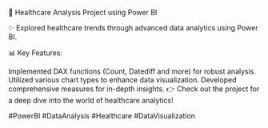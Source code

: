  🚀 Healthcare Analysis Project using Power BI

✨ Explored healthcare trends through advanced data analytics using Power BI.


📊 Key Features:

Implemented DAX functions (Count, Datediff and more) for robust analysis.
Utilized various chart types to enhance data visualization.
Developed comprehensive measures for in-depth insights.
👉 Check out the project for a deep dive into the world of healthcare analytics!

#PowerBI #DataAnalysis #Healthcare #DataVisualization
